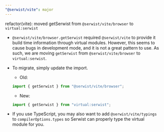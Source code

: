 ```yaml
---
"@serwist/vite": major
---
```


refactor(vite): moved getSerwist from `@serwist/vite/browser` to `virtual:serwist`

- `@serwist/vite/browser.getSerwist` required `@serwist/vite` to provide it build time information through virtual modules. However, this seems to cause bugs in development mode, and it is not a great pattern to use. As such, we are moving `getSerwist` from `@serwist/vite/browser` to `virtual:serwist`.

- To migrate, simply update the import.

    - Old:

    ```ts
    import { getSerwist } from "@serwist/vite/browser";
    ```

    - New:
    
    ```ts
    import { getSerwist } from "virtual:serwist";
    ```

- If you use TypeScript, you may also want to add `@serwist/vite/typings` to `compilerOptions.types` so Serwist can properly type the virtual module for you.